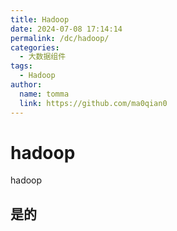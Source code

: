 ```yaml
---
title: Hadoop
date: 2024-07-08 17:14:14
permalink: /dc/hadoop/
categories: 
  - 大数据组件
tags: 
  - Hadoop
author: 
  name: tomma
  link: https://github.com/ma0qian0
---
```

# hadoop
hadoop

## 是的

